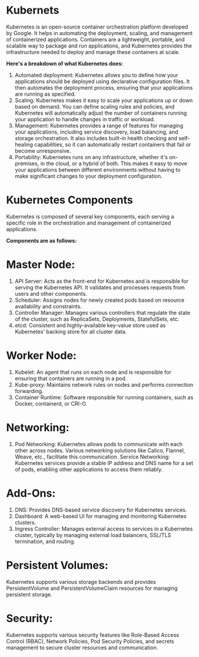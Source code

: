 # Kubernets

Kubernetes is an open-source container orchestration platform developed by Google. It helps in automating the deployment, scaling, and management of containerized applications. Containers are a lightweight, portable, and scalable way to package and run applications, and Kubernetes provides the infrastructure needed to deploy and manage these containers at scale.

<b>Here's a breakdown of what Kubernetes does:</b>

1. Automated deployment: Kubernetes allows you to define how your applications should be deployed using declarative configuration files. It then automates the deployment process, ensuring that your applications are running as specified.
2. Scaling: Kubernetes makes it easy to scale your applications up or down based on demand. You can define scaling rules and policies, and Kubernetes will automatically adjust the number of containers running your application to handle changes in traffic or workload.
3. Management: Kubernetes provides a range of features for managing your applications, including service discovery, load balancing, and storage orchestration. It also includes built-in health checking and self-healing capabilities, so it can automatically restart containers that fail or become unresponsive.
4. Portability: Kubernetes runs on any infrastructure, whether it's on-premises, in the cloud, or a hybrid of both. This makes it easy to move your applications between different environments without having to make significant changes to your deployment configuration.

# Kubernetes Components

Kubernetes is composed of several key components, each serving a specific role in the orchestration and management of containerized applications. 

<b>Components are as follows:</b>

# Master Node:
1. API Server: Acts as the front-end for Kubernetes and is responsible for serving the Kubernetes API. It validates and processes requests from users and other components.
2. Scheduler: Assigns nodes for newly created pods based on resource availability and constraints.
3. Controller Manager: Manages various controllers that regulate the state of the cluster, such as ReplicaSets, Deployments, StatefulSets, etc.
4. etcd: Consistent and highly-available key-value store used as Kubernetes' backing store for all cluster data.
# Worker Node:
1. Kubelet: An agent that runs on each node and is responsible for ensuring that containers are running in a pod.
2. Kube-proxy: Maintains network rules on nodes and performs connection forwarding.
3. Container Runtime: Software responsible for running containers, such as Docker, containerd, or CRI-O.
# Networking:
1. Pod Networking: Kubernetes allows pods to communicate with each other across nodes. Various networking solutions like Calico, Flannel, Weave, etc., facilitate this communication.
Service Networking: Kubernetes services provide a stable IP address and DNS name for a set of pods, enabling other applications to access them reliably.
# Add-Ons:
1. DNS: Provides DNS-based service discovery for Kubernetes services.
2. Dashboard: A web-based UI for managing and monitoring Kubernetes clusters.
3. Ingress Controller: Manages external access to services in a Kubernetes cluster, typically by managing external load balancers, SSL/TLS termination, and routing.
# Persistent Volumes:
Kubernetes supports various storage backends and provides PersistentVolume and PersistentVolumeClaim resources for managing persistent storage.
# Security:
Kubernetes supports various security features like Role-Based Access Control (RBAC), Network Policies, Pod Security Policies, and secrets management to secure cluster resources and communication.